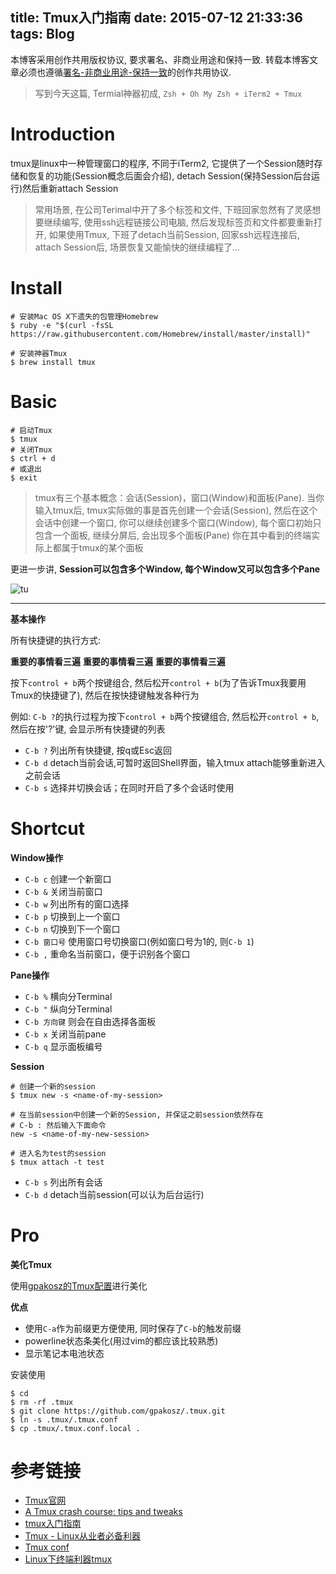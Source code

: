 title: Tmux入门指南
date: 2015-07-12 21:33:36
tags: Blog
---




本博客采用创作共用版权协议, 要求署名、非商业用途和保持一致. 转载本博客文章必须也遵循[署名-非商业用途-保持一致](http://creativecommons.org/licenses/by-nc-sa/3.0/deed.zh)的创作共用协议.


> 写到今天这篇, Termial神器初成, `Zsh + Oh My Zsh + iTerm2 + Tmux`

# Introduction

tmux是linux中一种管理窗口的程序, 不同于iTerm2, 它提供了一个Session随时存储和恢复的功能(Session概念后面会介绍), detach Session(保持Session后台运行)然后重新attach Session

> 常用场景, 在公司Terimal中开了多个标签和文件, 下班回家忽然有了灵感想要继续编写, 使用ssh远程链接公司电脑, 然后发现标签页和文件都要重新打开, 如果使用Tmux, 下班了detach当前Session, 回家ssh远程连接后, attach Session后, 场景恢复又能愉快的继续编程了...


<!--more-->

# Install

```
# 安装Mac OS X下遗失的包管理Homebrew
$ ruby -e "$(curl -fsSL https://raw.githubusercontent.com/Homebrew/install/master/install)"

# 安装神器Tmux
$ brew install tmux
```

# Basic

```
# 启动Tmux
$ tmux
# 关闭Tmux
$ ctrl + d 
# 或退出
$ exit
```

> tmux有三个基本概念：会话(Session)，窗口(Window)和面板(Pane). 当你输入tmux后, tmux实际做的事是首先创建一个会话(Session), 然后在这个会话中创建一个窗口, 你可以继续创建多个窗口(Window), 每个窗口初始只包含一个面板, 继续分屏后, 会出现多个面板(Pane) 你在其中看到的终端实际上都属于tmux的某个面板

更进一步讲, **Session可以包含多个Window, 每个Window又可以包含多个Pane**


![tu](http://ww1.sinaimg.cn/large/ab508d3dgw1etu6swls8oj21kw0m24d2.jpg)

---

**基本操作**

所有快捷键的执行方式:

**重要的事情看三遍**
**重要的事情看三遍**
**重要的事情看三遍**

按下`control + b`两个按键组合, 然后松开`control + b`(为了告诉Tmux我要用Tmux的快捷键了), 然后在按快捷键触发各种行为

例如: `C-b ?`的执行过程为按下`control + b`两个按键组合, 然后松开`control + b`, 然后在按'?'键, 会显示所有快捷键的列表



- `C-b ?` 列出所有快捷键, 按q或Esc返回
- `C-b d`   detach当前会话,可暂时返回Shell界面，输入tmux attach能够重新进入之前会话
- `C-b s`   选择并切换会话；在同时开启了多个会话时使用

# Shortcut


**Window操作**

- `C-b c` 创建一个新窗口
- `C-b &` 关闭当前窗口
- `C-b w` 列出所有的窗口选择
- `C-b p` 切换到上一个窗口
- `C-b n` 切换到下一个窗口
- `C-b 窗口号` 使用窗口号切换窗口(例如窗口号为1的, 则`C-b 1`)
- `C-b ,`   重命名当前窗口，便于识别各个窗口


**Pane操作**

- `C-b %` 横向分Terminal
- `C-b "` 纵向分Terminal
- `C-b 方向键` 则会在自由选择各面板
- `C-b x` 关闭当前pane
- `C-b q`   显示面板编号

**Session**

```
# 创建一个新的session
$ tmux new -s <name-of-my-session>

# 在当前session中创建一个新的Session, 并保证之前session依然存在
# C-b : 然后输入下面命令
new -s <name-of-my-new-session>

# 进入名为test的session
$ tmux attach -t test
```


- `C-b s` 列出所有会话
- `C-b d` detach当前session(可以认为后台运行)


# Pro

**美化Tmux**

使用[gpakosz的Tmux配置](https://github.com/gpakosz/.tmux)进行美化

**优点**

- 使用`C-a`作为前缀更方便使用, 同时保存了`C-b`的触发前缀
- powerline状态条美化(用过vim的都应该比较熟悉)
- 显示笔记本电池状态

安装使用

```
$ cd
$ rm -rf .tmux
$ git clone https://github.com/gpakosz/.tmux.git
$ ln -s .tmux/.tmux.conf
$ cp .tmux/.tmux.conf.local .
```

# 参考链接


- [Tmux官网](https://tmux.github.io/)
- [A Tmux crash course: tips and tweaks](http://tangosource.com/blog/a-tmux-crash-course-tips-and-tweaks/)
- [tmux入门指南](http://abyssly.com/2013/11/04/tmux_intro/)
- [Tmux - Linux从业者必备利器](http://cenalulu.github.io/linux/tmux/)
- [Tmux conf](https://github.com/gpakosz/.tmux)
- [Linux下终端利器tmux](http://kumu-linux.github.io/blog/2013/08/06/tmux/)

